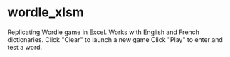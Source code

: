 # wordle_xlsm
Replicating Wordle game in Excel. Works with English and French dictionaries.
Click "Clear" to launch a new game
Click "Play" to enter and test a word.
